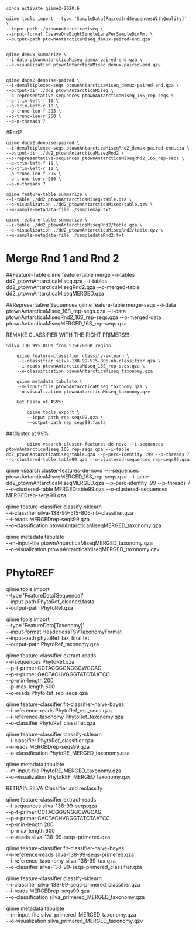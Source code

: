 `conda activate qiime2-2020.6`

    qiime tools import --type 'SampleData[PairedEndSequencesWithQuality]' \
    --input-path ./ptownAntarcticaMiseq \
    --input-format CasavaOneEightSingleLanePerSampleDirFmt \
    --output-path ptownAntarcticaMiseq_demux-paired-end.qza


    qiime demux summarize \
    --i-data ptownAntarcticaMiseq_demux-paired-end.qza \
    --o-visualization ptownAntarcticaMiseq_demux-paired-end.qzv


    qiime dada2 denoise-paired \
    --i-demultiplexed-seqs ptownAntarcticaMiseq_demux-paired-end.qza \
    --output-dir ./dd2_ptownAntarcticaMiseq \
    --o-representative-sequences ptownAntarcticaMiseq_16S_rep-seqs \
    --p-trim-left-f 10 \
    --p-trim-left-r 10 \
    --p-trunc-len-f 295 \
    --p-trunc-len-r 250 \
    --p-n-threads 7

#Rnd2

    qiime dada2 denoise-paired \
    --i-demultiplexed-seqs ptownAntarcticaMiseqRnd2_demux-paired-end.qza \
    --output-dir ./dd2_ptownAntarcticaMiseqRnd2 \
    --o-representative-sequences ptownAntarcticaMiseqRnd2_16S_rep-seqs \
    --p-trim-left-f 15 \
    --p-trim-left-r 10 \
    --p-trunc-len-f 295 \
    --p-trunc-len-r 260 \
    --p-n-threads 7

    qiime feature-table summarize \
    --i-table ./dd2_ptownAntarcticaMiseq/table.qza \
    --o-visualization ./dd2_ptownAntarcticaMiseq/table.qzv \
    --m-sample-metadata-file ./samplemap.txt

    qiime feature-table summarize \
    --i-table ./dd2_ptownAntarcticaMiseqRnd2/table.qza \
    --o-visualization ./dd2_ptownAntarcticaMiseqRnd2/table.qzv \
    --m-sample-metadata-file ./sampledataRnd2.txt


# Merge Rnd 1 and Rnd 2

##Feature-Table
qiime feature-table merge --i-tables dd2_ptownAntarcticaMiseq.qza --i-tables dd2_ptownAntarcticaMiseqRnd2.qza --o-merged-table dd2_ptownAntarcticaMiseqMERGED.qza

##Representative Sequences
qiime feature-table merge-seqs --i-data ptownAntarcticaMiseq_16S_rep-seqs.qza --i-data ptownAntarcticaMiseqRnd2_16S_rep-seqs.qza --o-merged-data ptownAntarcticaMiseqMERGED_16S_rep-seqs.qza


REMAKE CLASSIFIER WITH THE RIGHT PRIMERS!!!

    Silva 138 99% OTUs from 515F/806R region

        qiime feature-classifier classify-sklearn \
        --i-classifier silva-138-99-515-806-nb-classifier.qza \
        --i-reads ptownAntarcticaMiseq_16S_rep-seqs.qza \
        --o-classification ptownAntarcticaMiseq_taxonomy.qza

        qiime metadata tabulate \
        --m-input-file ptownAntarcticaMiseq_taxonomy.qza \
        --o-visualization ptownAntarcticaMiseq_taxonomy.qzv

        Get Fasta of ASVs:

            qiime tools export \
            --input-path rep-seqs99.qza \
            --output-path rep_seqs99.fasta

##Cluster at 99%

            qiime vsearch cluster-features-de-novo --i-sequences ptownAntarcticaMiseq_16S_rep-seqs.qza --i-table dd2_ptownAntarcticaMiseq/table.qza --p-perc-identity .99 --p-threads 7 --o-clustered-table table99.qza --o-clustered-sequences rep-seqs99.qza

qiime vsearch cluster-features-de-novo --i-sequences ptownAntarcticaMiseqMERGED_16S_rep-seqs.qza --i-table dd2_ptownAntarcticaMiseqMERGED.qza --p-perc-identity .99 --p-threads 7 --o-clustered-table MERGEDtable99.qza --o-clustered-sequences MERGEDrep-seqs99.qza

qiime feature-classifier classify-sklearn \
--i-classifier silva-138-99-515-806-nb-classifier.qza \
--i-reads MERGEDrep-seqs99.qza \
--o-classification ptownAntarcticaMiseqMERGED_taxonomy.qza      

qiime metadata tabulate \
--m-input-file ptownAntarcticaMiseqMERGED_taxonomy.qza \
--o-visualization ptownAntarcticaMiseqMERGED_taxonomy.qzv  



# PhytoREF

qiime tools import \
  --type 'FeatureData[Sequence]' \
  --input-path PhytoRef_cleaned.fasta \
  --output-path PhytoRef.qza

  qiime tools import \
    --type 'FeatureData[Taxonomy]' \
    --input-format HeaderlessTSVTaxonomyFormat \
    --input-path phytoRef_tax_final.txt \
    --output-path PhytoRef_taxonomy.qza

qiime feature-classifier extract-reads \
  --i-sequences PhytoRef.qza \
  --p-f-primer CCTACGGGNGGCWGCAG \
  --p-r-primer GACTACHVGGGTATCTAATCC \
  --p-min-length 200 \
  --p-max-length 600 \
  --o-reads PhytoRef_rep_seqs.qza

  qiime feature-classifier fit-classifier-naive-bayes \
--i-reference-reads PhytoRef_rep_seqs.qza \
--i-reference-taxonomy PhytoRef_taxonomy.qza \
--o-classifier PhytoRef_classifier.qza

qiime feature-classifier classify-sklearn \
--i-classifier PhytoRef_classifier.qza  \
--i-reads MERGEDrep-seqs99.qza \
--o-classification PhytoRE_MERGED_taxonomy.qza

qiime metadata tabulate \
--m-input-file PhytoRE_MERGED_taxonomy.qza \
--o-visualization PhytoREF_MERGED_taxonomy.qzv



RETRAIN SILVA Classifier and reclassify

qiime feature-classifier extract-reads \
  --i-sequences silva-138-99-seqs.qza \
  --p-f-primer CCTACGGGNGGCWGCAG \
  --p-r-primer GACTACHVGGGTATCTAATCC \
  --p-min-length 200 \
  --p-max-length 600 \
  --o-reads silva-138-99-seqs-primered.qza

  qiime feature-classifier fit-classifier-naive-bayes \
--i-reference-reads silva-138-99-seqs-primered.qza \
--i-reference-taxonomy silva-138-99-tax.qza \
--o-classifier silva-138-99-seqs-primered_classifier.qza

qiime feature-classifier classify-sklearn \
--i-classifier silva-138-99-seqs-primered_classifier.qza \
--i-reads MERGEDrep-seqs99.qza \
--o-classification silva_primered_MERGED_taxonomy.qza

qiime metadata tabulate \
--m-input-file silva_primered_MERGED_taxonomy.qza \
--o-visualization silva_primered_MERGED_taxonomy.qzv
